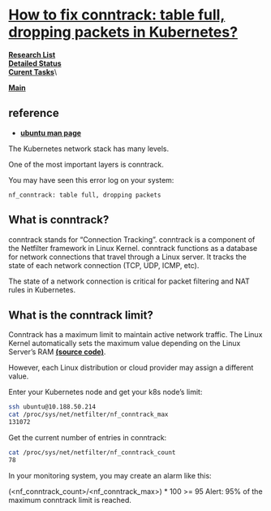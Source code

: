 # **[How to fix conntrack: table full, dropping packets in Kubernetes?](https://adil.medium.com/how-to-fix-conntrack-table-full-dropping-packets-in-kubernetes-07f561a432aa#:~:text=full%2C%20dropping%20packets-,What%20is%20conntrack?,and%20NAT%20rules%20in%20Kubernetes.)**

**[Research List](../../../../research_list.md)**\
**[Detailed Status](../../../../../a_status/detailed_status.md)**\
**[Curent Tasks](../../../../../a_status/current_tasks.md)**\

**[Main](../../../../../README.md)**

## reference

- **[ubuntu man page](https://manpages.ubuntu.com/manpages/noble/man8/conntrack.8.html)**

The Kubernetes network stack has many levels.

One of the most important layers is conntrack.

You may have seen this error log on your system:

`nf_conntrack: table full, dropping packets`

## What is conntrack?

conntrack stands for “Connection Tracking”. conntrack is a component of the Netfilter framework in Linux Kernel. conntrack functions as a database for network connections that travel through a Linux server. It tracks the state of each network connection (TCP, UDP, ICMP, etc).

The state of a network connection is critical for packet filtering and NAT rules in Kubernetes.

## What is the conntrack limit?

Conntrack has a maximum limit to maintain active network traffic. The Linux Kernel automatically sets the maximum value depending on the Linux Server’s RAM **[(source code)](https://github.com/torvalds/linux/blob/v6.8/net/netfilter/nf_conntrack_core.c#L2673-L2694)**.

However, each Linux distribution or cloud provider may assign a different value.

Enter your Kubernetes node and get your k8s node’s limit:

```bash
ssh ubuntu@10.188.50.214
cat /proc/sys/net/netfilter/nf_conntrack_max
131072
```

Get the current number of entries in conntrack:

```bash
cat /proc/sys/net/netfilter/nf_conntrack_count
78
```

In your monitoring system, you may create an alarm like this:

(<nf_conntrack_count>/<nf_conntrack_max>) * 100 >= 95
Alert: 95% of the maximum conntrack limit is reached.
